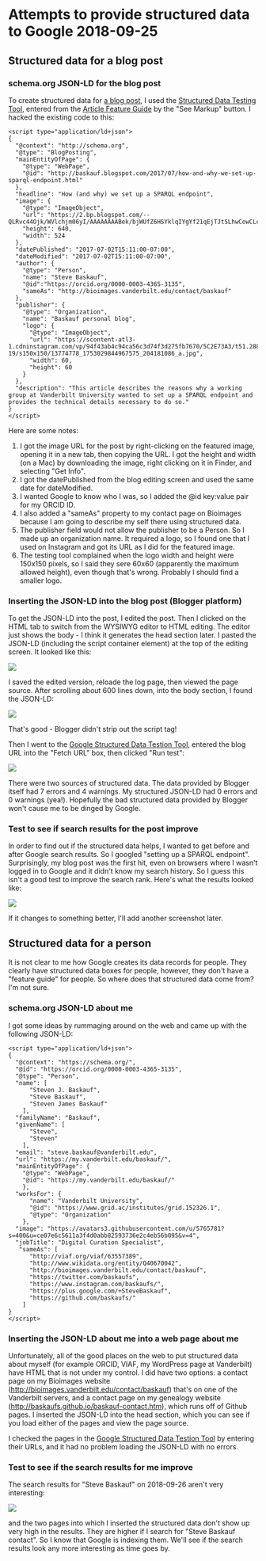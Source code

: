 # Attempts to provide structured data to Google  2018-09-25

## Structured data for a blog post

### schema.org JSON-LD for the blog post

To create structured data for [a blog post](http://baskauf.blogspot.com/2017/07/how-and-why-we-set-up-sparql-endpoint.html), I used the [Structured Data Testing Tool](https://search.google.com/structured-data/testing-tool), entered from the [Article Feature Guide](https://developers.google.com/search/docs/data-types/article) by the "See Markup" button.  I hacked the existing code to this:

```
<script type="application/ld+json">
{
  "@context": "http://schema.org",
  "@type": "BlogPosting",
  "mainEntityOfPage": {
    "@type": "WebPage",
    "@id": "http://baskauf.blogspot.com/2017/07/how-and-why-we-set-up-sparql-endpoint.html"
  },
  "headline": "How (and why) we set up a SPARQL endpoint",
  "image": {
    "@type": "ImageObject",
    "url": "https://2.bp.blogspot.com/--QLRvc44Ojk/WVlchjm06yI/AAAAAAAABek/bjWUfZ6HSYklqIYgYf21qEjTJtSLhwCowCLcBGAs/s640/application.png",
    "height": 640,
    "width": 524
  },
  "datePublished": "2017-07-02T15:11:00-07:00",
  "dateModified": "2017-07-02T15:11:00-07:00",
  "author": {
    "@type": "Person",
    "name": "Steve Baskauf",
    "@id":"https://orcid.org/0000-0003-4365-3135",
    "sameAs": "http://bioimages.vanderbilt.edu/contact/baskauf"
  },
  "publisher": {
    "@type": "Organization",
    "name": "Baskauf personal blog",
    "logo": {
      "@type": "ImageObject",
      "url": "https://scontent-atl3-1.cdninstagram.com/vp/94f43ab4c94ca56c3d74f3d275fb7670/5C2E73A3/t51.2885-19/s150x150/13774778_1753029844967575_204181086_a.jpg",
      "width": 60,
      "height": 60
    }
  },
  "description": "This article describes the reasons why a working group at Vanderbilt University wanted to set up a SPARQL endpoint and provides the technical details necessary to do so."
}
</script>
```

Here are some notes:

1. I got the image URL for the post by right-clicking on the featured image, opening it in a new tab, then copying the URL.  I got the height and width (on a Mac) by downloading the image, right clicking on it in Finder, and selecting "Get Info".
2. I got the datePublished from the blog editing screen and used the same date for dateModified.  
3. I wanted Google to know who I was, so I added the @id key:value pair for my ORCID ID.
4. I also added a "sameAs" property to my contact page on Bioimages because I am going to describe my self there using structured data.
5. The publisher field would not allow the publisher to be a Person. So I made up an organization name.  It required a logo, so I found one that I used on Instagram and got its URL as I did for the featured image.
6. The testing tool complained when the logo width and height were 150x150 pixels, so I said they sere 60x60 (apparently the maximum allowed height), even though that's wrong.  Probably I should find a smaller logo.

### Inserting the JSON-LD into the blog post (Blogger platform)

To get the JSON-LD into the post, I edited the post.  Then I clicked on the HTML tab to switch from the WYSIWYG editor to HTML editing.  The editor just shows the body - I think it generates the head section later.  I pasted the JSON-LD (including the script container element) at the top of the editing screen.  It looked like this:

![](blogger-html.png)

I saved the edited version, reloade the log page, then viewed the page source.  After scrolling about 600 lines down, into the body section, I found the JSON-LD: 

![](view-source.png)

That's good - Blogger didn't strip out the script tag!

Then I went to the [Google Structured Data Testion Tool](https://search.google.com/structured-data/testing-tool), entered the blog URL into the "Fetch URL" box, then clicked "Run test":

![](structured-data-test.png)

There were two sources of structured data.  The data provided by Blogger itself had 7 errors and 4 warnings.  My structured JSON-LD had 0 errors and 0 warnings (yea!).  Hopefully the bad structured data provided by Blogger won't cause me to be dinged by Google.

### Test to see if search results for the post improve

In order to find out if the structured data helps, I wanted to get before and after Google search results.  So I googled "setting up a SPARQL endpoint".  Surprisingly, my blog post was the first hit, even on browsers where I wasn't logged in to Google and it didn't know my search history.  So I guess this isn't a good test to improve the search rank.  Here's what the results looked like:

![](blogpost-google-search.png)

If it changes to something better, I'll add another screenshot later.

## Structured data for a person

It is not clear to me how Google creates its data records for people.  They clearly have structured data boxes for people, however, they don't have a "feature guide" for people.  So where does that structured data come from? I'm not sure.

### schema.org JSON-LD about me

I got some ideas by rummaging around on the web and came up with the following JSON-LD:  

```
<script type="application/ld+json">
{
  "@context": "https://schema.org/",
  "@id": "https://orcid.org/0000-0003-4365-3135",
  "@type": "Person",
  "name": [
      "Steven J. Baskauf",
      "Steve Baskauf",
      "Steven James Baskauf"
    ],
  "familyName": "Baskauf",
  "givenName": [
      "Steve",
      "Steven"
    ],
  "email": "steve.baskauf@vanderbilt.edu",
  "url": "https://my.vanderbilt.edu/baskauf/",
  "mainEntityOfPage": {
    "@type": "WebPage",
    "@id": "https://my.vanderbilt.edu/baskauf/"
    },
  "worksFor": {
      "name": "Vanderbilt University",
      "@id": "https://www.grid.ac/institutes/grid.152326.1",
      "@type": "Organization"
    },
  "image": "https://avatars3.githubusercontent.com/u/5765781?s=400&u=ce07e6c5611a3f4d0abb82593736e2c4eb56b095&v=4",
  "jobTitle": "Digital Curation Specialist",
   "sameAs": [
      "http://viaf.org/viaf/63557389",
      "http://www.wikidata.org/entity/Q40670042",
      "http://bioimages.vanderbilt.edu/contact/baskauf",
      "https://twitter.com/baskaufs",
      "https://www.instagram.com/baskaufs/",
      "https://plus.google.com/+SteveBaskauf",
      "https://github.com/baskaufs/"
    ]
}
</script>
```

### Inserting the JSON-LD about me into a web page about me

Unfortunately, all of the good places on the web to put structured data about myself (for example ORCID, VIAF, my WordPress page at Vanderbilt) have HTML that is not under my control. I did have two options: a contact page on my Bioimages website (http://bioimages.vanderbilt.edu/contact/baskauf) that's on one of the Vanderbilt servers, and a contact page on my genealogy website (http://baskaufs.github.io/baskauf-contact.htm), which runs off of Github pages.  I inserted the JSON-LD into the head section, which you can see if you load either of the pages and view the page source.

I checked the pages in the [Google Structured Data Testion Tool](https://search.google.com/structured-data/testing-tool) by entering their URLs, and it had no problem loading the JSON-LD with no errors.

### Test to see if the search results for me improve

The search results for "Steve Baskauf" on 2018-09-26 aren't very interesting:

![](baskauf-structured-data-test-search-2018-09-26.png)

and the two pages into which I inserted the structured data don't show up very high in the results. They are higher if I search for "Steve Baskauf contact".  So I know that Google is indexing them.  We'll see if the search results look any more interesting as time goes by.